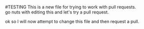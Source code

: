 #TESTING
This is a new file for trying to work with pull requests.   
go nuts with editing this and let's try a pull request. 

ok so I will now attempt to change this file and then request a pull.
